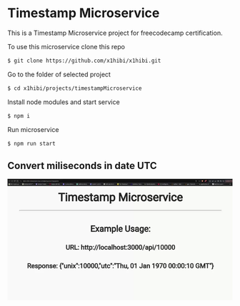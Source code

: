 # Timestamp Microservice

This is a Timestamp Microservice project for freecodecamp certification.

To use this microservice clone this repo

```bash
$ git clone https://github.com/x1hibi/x1hibi.git
```
Go to the folder of selected project 

```bash
$ cd x1hibi/projects/timestampMicroservice
```
Install node modules and start service

```bash
$ npm i
```
Run microservice
```bash
$ npm run start
```

## Convert miliseconds in date UTC
![Timestamp Microservice Get Date from miliseconds](images/timestampGetDate.webp)